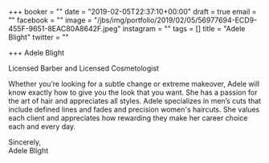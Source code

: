 +++
booker = ""
date = "2019-02-05T22:37:10+00:00"
draft = true
email = ""
facebook = ""
image = "/jbs/img/portfolio/2019/02/05/56977694-ECD9-455F-9651-8EAC80A8642F.jpeg"
instagram = ""
tags = []
title = "Adele Blight"
twitter = ""

+++
Adele Blight

Licensed Barber and Licensed Cosmetologist

Whether you’re looking for a subtle change or extreme makeover, Adele will know exactly how to give you the look that you want. She has a passion for the art of hair and appreciates all styles. Adele specializes in men’s cuts that include defined lines and fades and precision women's haircuts. She values each client and appreciates how rewarding they make her career choice each and every day.

Sincerely,  
Adele Blight
